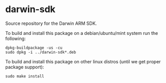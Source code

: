 darwin-sdk
==========

Source repository for the Darwin ARM SDK.

To build and install this package on a debian/ubuntu/mint system run the following:

```
dpkg-buildpackage -us -cu
sudo dpkg -i ../darwin-sdk*.deb
```

To build and install this package on other linux distros (until we get proper package support):

`sudo make install`


